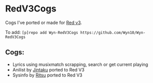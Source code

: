 RedV3Cogs
======

Cogs I've ported or made for [Red v3](https://github.com/Cog-Creators/Red-DiscordBot/tree/V3/develop).

To add: `[p]repo add Wyn-RedV3Cogs https://github.com/Wyn10/Wyn-RedV3Cogs`

Cogs:
------

* Lyrics using musixmatch scrapping, search or get current playing
* Anilist by [Jintaku](https://github.com/Jintaku/Jintaku-Cogs) ported to Red V3
* Sysinfo by [Ritsu](https://github.com/ritsu/RitsuCogs) ported to Red V3